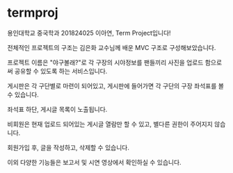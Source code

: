 # termproj

용인대학교 중국학과 201824025 이아연, Term Project입니다!


전체적인 프로젝트의 구조는 김은화 교수님께 배운 MVC 구조로 구성해보았습니다.


프로젝트 이름은 "야구볼래?"로 각 구장의 시야정보를 팬들끼리 사진을 업로드 함으로써 공유할 수 있도록 하는 서비스입니다.

게시판은 각 구단별로 마련이 되어있고, 게시판에 들어가면 각 구단의 구장 좌석표를 볼 수 있습니다.

좌석표 하단, 게시글 목록이 노출됩니다.

비회원은 현재 업로드 되어있는 게시글 열람만 할 수 있고, 별다른 권한이 주어지지 않습니다.

회원가입 후, 글을 작성하고, 삭제할 수 있습니다.

이외 다양한 기능들은 보고서 및 시연 영상에서 확인하실 수 있습니다.
